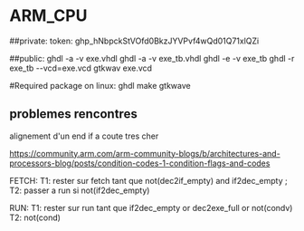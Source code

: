 # ARM_CPU
##private:
token: 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

##public:
ghdl -a -v exe.vhdl
ghdl -a -v exe_tb.vhdl
ghdl -e -v exe_tb
ghdl -r exe_tb --vcd=exe.vcd
gtkwav  exe.vcd

#Required package on linux:
ghdl
make
gtkwave

## problemes rencontres 
alignement d'un end if a coute tres cher 

https://community.arm.com/arm-community-blogs/b/architectures-and-processors-blog/posts/condition-codes-1-condition-flags-and-codes

FETCH:
T1: rester sur fetch tant que not(dec2if_empty) and if2dec_empty ;
T2: passer a run si not(if2dec_empty)

RUN: 
T1: rester sur run tant que 
    if2dec_empty or
    dec2exe_full or
    not(condv) 
T2: 
    not(cond)
